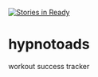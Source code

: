 [![Stories in Ready](https://badge.waffle.io/hypnotoads/hypnotoads.png?label=ready&title=Ready)](https://waffle.io/hypnotoads/hypnotoads)
# hypnotoads
workout success tracker

